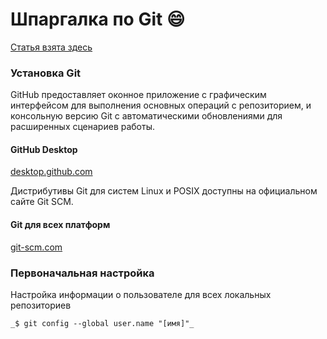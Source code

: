 # Шпаргалка по Git :smile:

[Статья взята здесь](https://training.github.com/downloads/ru/github-git-cheat-sheet/)

### Установка Git

GitHub предоставляет оконное приложение с графическим интерфейсом для выполнения основных операций с репозиторием, и консольную версию Git с автоматическими обновлениями для расширенных сценариев работы.

#### GitHub Desktop

[desktop.github.com](https://desktop.github.com/)

Дистрибутивы Git для систем Linux и POSIX доступны на официальном сайте Git SCM.

#### Git для всех платформ

[git-scm.com](git-scm.com)

### Первоначальная настройка

Настройка информации о пользователе для всех локальных репозиториев

`_$ git config --global user.name "[имя]"_`
